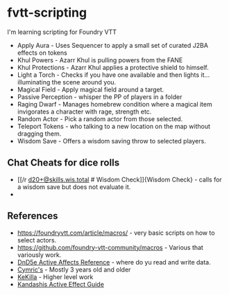 # fvtt-scripting
I'm learning scripting for Foundry VTT
* Apply Aura - Uses Sequencer to apply a small set of curated J2BA effects on tokens
* Khul Powers - Azarr Khul is pulling powers from the FANE
* Khul Protections - Azarr Khul applies a protective shield to himself.
* Light a Torch - Checks if you have one available and then lights it... illuminating the scene around you.
* Magical Field - Apply magical field around a target.
* Passive Perception - whisper the PP of players in a folder
* Raging Dwarf - Manages homebrew condition where a magical item invigorates a character with rage, strength etc.
* Random Actor - Pick a random actor from those selected.
* Teleport Tokens - who talking to a new location on the map without dragging them.
* Wisdom Save - Offers a wisdom saving throw to selected players.

## Chat Cheats for dice rolls
* [[/r d20+@skills.wis.total # Wisdom Check]]{Wisdom Check} - calls for a wisdom save but does not evaluate it.
* 
## References
* https://foundryvtt.com/article/macros/ - very basic scripts on how to select actors.
* https://github.com/foundry-vtt-community/macros - Various that variously work.
* [DnD5e Active Affects Reference](https://hackmd.io/@foundryvtt-dnd5e/active-effects) - where do yu read and write data.
* [Cymric's](https://gitlab.com/crymic/foundry-vtt-macros/-/tree/8.x/Callback%20Macros?ref_type=heads) - Mostly 3 years old and older
* [KeKilla](https://github.com/Kekilla0/Personal-Macros/tree/master) - Higher level work
* [Kandashis Active Effect Guide](https://docs.google.com/document/d/1DuZaIFVq0YulDOvpahrfhZ6dK7LuclIRlGOtT0BIYEo/edit#heading=h.vfzevnk5ryre)
